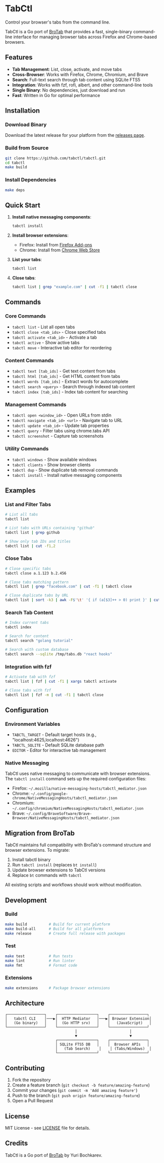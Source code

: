 # TabCtl

Control your browser's tabs from the command line.

TabCtl is a Go port of [BroTab](https://github.com/balta2ar/brotab) that provides a fast, single-binary command-line interface for managing browser tabs across Firefox and Chrome-based browsers.

## Features

- **Tab Management**: List, close, activate, and move tabs
- **Cross-Browser**: Works with Firefox, Chrome, Chromium, and Brave
- **Search**: Full-text search through tab content using SQLite FTS5
- **Integration**: Works with fzf, rofi, albert, and other command-line tools
- **Single Binary**: No dependencies, just download and run
- **Fast**: Written in Go for optimal performance

## Installation

### Download Binary

Download the latest release for your platform from the [releases page](https://github.com/tabctl/tabctl/releases).

### Build from Source

```bash
git clone https://github.com/tabctl/tabctl.git
cd tabctl
make build
```

### Install Dependencies

```bash
make deps
```

## Quick Start

1. **Install native messaging components**:
   ```bash
   tabctl install
   ```

2. **Install browser extensions**:
   - Firefox: Install from [Firefox Add-ons](https://addons.mozilla.org/firefox/addon/tabctl/)
   - Chrome: Install from [Chrome Web Store](https://chrome.google.com/webstore/detail/tabctl/...)

3. **List your tabs**:
   ```bash
   tabctl list
   ```

4. **Close tabs**:
   ```bash
   tabctl list | grep "example.com" | cut -f1 | tabctl close
   ```

## Commands

### Core Commands

- `tabctl list` - List all open tabs
- `tabctl close <tab_ids>` - Close specified tabs
- `tabctl activate <tab_id>` - Activate a tab
- `tabctl active` - Show active tabs
- `tabctl move` - Interactive tab editor for reordering

### Content Commands

- `tabctl text [tab_ids]` - Get text content from tabs
- `tabctl html [tab_ids]` - Get HTML content from tabs
- `tabctl words [tab_ids]` - Extract words for autocomplete
- `tabctl search <query>` - Search through indexed tab content
- `tabctl index [tab_ids]` - Index tab content for searching

### Management Commands

- `tabctl open <window_id>` - Open URLs from stdin
- `tabctl navigate <tab_id> <url>` - Navigate tab to URL
- `tabctl update <tab_id>` - Update tab properties
- `tabctl query` - Filter tabs using chrome.tabs API
- `tabctl screenshot` - Capture tab screenshots

### Utility Commands

- `tabctl windows` - Show available windows
- `tabctl clients` - Show browser clients
- `tabctl dup` - Show duplicate tab removal commands
- `tabctl install` - Install native messaging components

## Examples

### List and Filter Tabs

```bash
# List all tabs
tabctl list

# List tabs with URLs containing "github"
tabctl list | grep github

# Show only tab IDs and titles
tabctl list | cut -f1,2
```

### Close Tabs

```bash
# Close specific tabs
tabctl close a.1.123 b.2.456

# Close tabs matching pattern
tabctl list | grep "facebook.com" | cut -f1 | tabctl close

# Close duplicate tabs by URL
tabctl list | sort -k3 | awk -F$'\t' '{ if (a[$3]++ > 0) print }' | cut -f1 | tabctl close
```

### Search Tab Content

```bash
# Index current tabs
tabctl index

# Search for content
tabctl search "golang tutorial"

# Search with custom database
tabctl search --sqlite /tmp/tabs.db "react hooks"
```

### Integration with fzf

```bash
# Activate tab with fzf
tabctl list | fzf | cut -f1 | xargs tabctl activate

# Close tabs with fzf
tabctl list | fzf -m | cut -f1 | tabctl close
```

## Configuration

### Environment Variables

- `TABCTL_TARGET` - Default target hosts (e.g., "localhost:4625,localhost:4626")
- `TABCTL_SQLITE` - Default SQLite database path
- `EDITOR` - Editor for interactive tab management

### Native Messaging

TabCtl uses native messaging to communicate with browser extensions. The `tabctl install` command sets up the required configuration files:

- Firefox: `~/.mozilla/native-messaging-hosts/tabctl_mediator.json`
- Chrome: `~/.config/google-chrome/NativeMessagingHosts/tabctl_mediator.json`
- Chromium: `~/.config/chromium/NativeMessagingHosts/tabctl_mediator.json`
- Brave: `~/.config/BraveSoftware/Brave-Browser/NativeMessagingHosts/tabctl_mediator.json`

## Migration from BroTab

TabCtl maintains full compatibility with BroTab's command structure and browser extensions. To migrate:

1. Install tabctl binary
2. Run `tabctl install` (replaces `bt install`)
3. Update browser extensions to TabCtl versions
4. Replace `bt` commands with `tabctl`

All existing scripts and workflows should work without modification.

## Development

### Build

```bash
make build          # Build for current platform
make build-all      # Build for all platforms
make release        # Create full release with packages
```

### Test

```bash
make test           # Run tests
make lint           # Run linter
make fmt            # Format code
```

### Extensions

```bash
make extensions     # Package browser extensions
```

## Architecture

```
┌─────────────────┐    ┌──────────────────┐    ┌─────────────────┐
│   tabctl CLI    │───▶│  HTTP Mediator   │───▶│ Browser Extension│
│   (Go binary)   │    │  (Go HTTP srv)   │    │   (JavaScript)   │
└─────────────────┘    └──────────────────┘    └─────────────────┘
                                │                        │
                                ▼                        ▼
                       ┌──────────────────┐    ┌─────────────────┐
                       │ SQLite FTS5 DB   │    │  Browser APIs   │
                       │   (Tab Search)    │    │ (Tabs/Windows)  │
                       └──────────────────┘    └─────────────────┘
```

## Contributing

1. Fork the repository
2. Create a feature branch (`git checkout -b feature/amazing-feature`)
3. Commit your changes (`git commit -m 'Add amazing feature'`)
4. Push to the branch (`git push origin feature/amazing-feature`)
5. Open a Pull Request

## License

MIT License - see [LICENSE](LICENSE) file for details.

## Credits

TabCtl is a Go port of [BroTab](https://github.com/balta2ar/brotab) by Yuri Bochkarev.